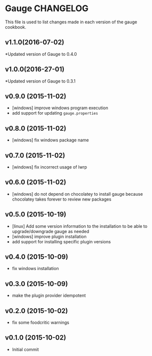 Gauge CHANGELOG
===============

This file is used to list changes made in each version of the gauge cookbook.

v1.1.0(2016-07-02)
-------------------
*Updated version of Gauge to 0.4.0

v1.0.0(2016-27-01)
-------------------
*Updated version of Gauge to 0.3.1

v0.9.0 (2015-11-02)
-------------------
* [windows] improve windows program execution
* add support for updating `gauge.properties`

v0.8.0 (2015-11-02)
-------------------
* [windows] fix windows package name

v0.7.0 (2015-11-02)
-------------------
* [windows] fix incorrect usage of lwrp

v0.6.0 (2015-11-02)
-------------------
* [windows] do not depend on chocolatey to install gauge because chocolatey takes forever to review new packages

v0.5.0 (2015-10-19)
-------------------
* [linux] Add some version information to the installation to be able to upgrade/downgrade gauge as needed
* [windows] improve plugin installation
* add support for installing specific plugin versions

v0.4.0 (2015-10-09)
-------------------
* fix windows installation

v0.3.0 (2015-10-09)
-------------------
* make the plugin provider idempotent

v0.2.0 (2015-10-02)
-------------------
* fix some foodcritic warnings

v0.1.0 (2015-10-02)
-------------------
* Initial commit
